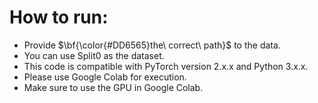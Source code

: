 # How to run: 
- Provide $\bf{\color{#DD6565}the\ correct\ path\}$ to the data.
- You can use Split0 as the dataset.
- This code is compatible with PyTorch version 2.x.x and Python 3.x.x.
- Please use Google Colab for execution.
- Make sure to use the GPU in Google Colab.
